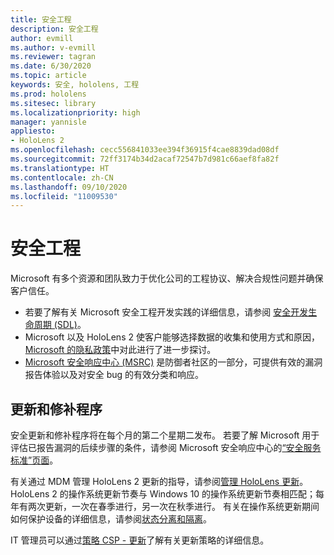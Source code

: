 ```yaml
---
title: 安全工程
description: 安全工程
author: evmill
ms.author: v-evmill
ms.reviewer: tagran
ms.date: 6/30/2020
ms.topic: article
keywords: 安全, hololens, 工程
ms.prod: hololens
ms.sitesec: library
ms.localizationpriority: high
manager: yannisle
appliesto:
- HoloLens 2
ms.openlocfilehash: cecc556841033ee394f36915f4cae8839dad08df
ms.sourcegitcommit: 72ff3174b34d2acaf72547b7d981c66aef8fa82f
ms.translationtype: HT
ms.contentlocale: zh-CN
ms.lasthandoff: 09/10/2020
ms.locfileid: "11009530"
---
```

# 安全工程

Microsoft 有多个资源和团队致力于优化公司的工程协议、解决合规性问题并确保客户信任。 

  * 若要了解有关 Microsoft 安全工程开发实践的详细信息，请参阅 [安全开发生命周期 (SDL)](https://www.microsoft.com/securityengineering/sdl)。
  * Microsoft 以及 HoloLens 2 使客户能够选择数据的收集和使用方式和原因，[Microsoft 的隐私政策](https://privacy.microsoft.com/)中对此进行了进一步探讨。 
  * [Microsoft 安全响应中心 (MSRC)](https://www.microsoft.com/msrc) 是防御者社区的一部分，可提供有效的漏洞报告体验以及对安全 bug 的有效分类和响应。 

## 更新和修补程序

安全更新和修补程序将在每个月的第二个星期二发布。 若要了解 Microsoft 用于评估已报告漏洞的后续步骤的条件，请参阅 Microsoft 安全响应中心的[“安全服务标准”页面](https://www.microsoft.com/msrc/windows-security-servicing-criteria)。 

有关通过 MDM 管理 HoloLens 2 更新的指导，请参阅[管理 HoloLens 更新](https://docs.microsoft.com/hololens/hololens-updates)。 HoloLens 2 的操作系统更新节奏与 Windows 10 的操作系统更新节奏相匹配；每年有两次更新，一次在春季进行，另一次在秋季进行。 有关在操作系统更新期间如何保护设备的详细信息，请参阅[状态分离和隔离](security-state-separation-isolation.md)。 

IT 管理员可以通过[策略 CSP - 更新](https://docs.microsoft.com/windows/client-management/mdm/policy-csp-update)了解有关更新策略的详细信息。 
